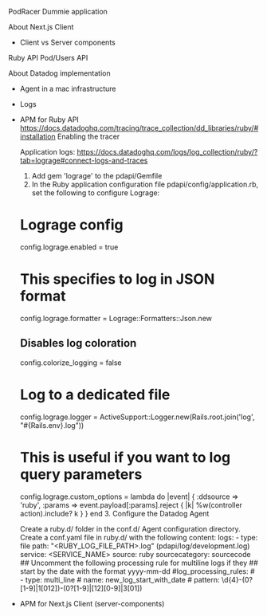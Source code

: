 PodRacer
Dummie application

About Next.js Client

 - Client vs Server components

Ruby API Pod/Users API

About Datadog implementation

  - Agent in a mac infrastructure
  - Logs
    
  - APM for Ruby API
    https://docs.datadoghq.com/tracing/trace_collection/dd_libraries/ruby/#installation
    Enabling the tracer
    
    
    Application logs: 
    https://docs.datadoghq.com/logs/log_collection/ruby/?tab=lograge#connect-logs-and-traces
    1. Add gem 'lograge' to the pdapi/Gemfile
    2. In the Ruby application configuration file pdapi/config/application.rb, set the following to configure Lograge:
   
      # Lograge config
      config.lograge.enabled = true
      
      # This specifies to log in JSON format
      config.lograge.formatter = Lograge::Formatters::Json.new
      
      ## Disables log coloration
      config.colorize_logging = false
      
      # Log to a dedicated file
      config.lograge.logger = ActiveSupport::Logger.new(Rails.root.join('log', "#{Rails.env}.log"))
      
      # This is useful if you want to log query parameters
      config.lograge.custom_options = lambda do |event|
          { :ddsource => 'ruby',
            :params => event.payload[:params].reject { |k| %w(controller action).include? k }
          }
      end
    3. Configure the Datadog Agent
       
       Create a ruby.d/ folder in the conf.d/ Agent configuration directory.
       Create a conf.yaml file in ruby.d/ with the following content:
         logs:
           - type: file
             path: "<RUBY_LOG_FILE_PATH>.log" (pdapi/log/development.log)
             service: <SERVICE_NAME>
             source: ruby
             sourcecategory: sourcecode
             ## Uncomment the following processing rule for multiline logs if they
             ## start by the date with the format yyyy-mm-dd
             #log_processing_rules:
             #  - type: multi_line
             #    name: new_log_start_with_date
             #    pattern: \d{4}\-(0?[1-9]|1[012])\-(0?[1-9]|[12][0-9]|3[01])

    
  - APM for Next.js Client (server-components)
    
